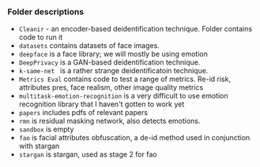 ### Folder descriptions

 - `Cleanir` - an encoder-based deidentification technique. Folder contains code to run it
 - `datasets` contains datasets of face images.
 - `deepface` is a face library; we will mostly be using emotion
 - `DeepPrivacy` is a GAN-based deidentification technique.
 - `k-same-net ` is a rather strange deidentificatoin technique.
 - `Metrics Eval` contains code to test a range of metrics. Re-id risk, attributes pres, face realism, other image quality metrics
 - `multitask-emotion-recognition` is a very difficult to use emotion recognition library that I haven't gotten to work yet
 - `papers` includes pdfs of relevant papers
 - `rmn` is residual masking network, also detects emotions.
 - `sandbox` is empty
 - `fao` is facial attributes obfuscation, a de-id method used in conjunction with stargan
 - `stargan` is stargan, used as stage 2 for fao
